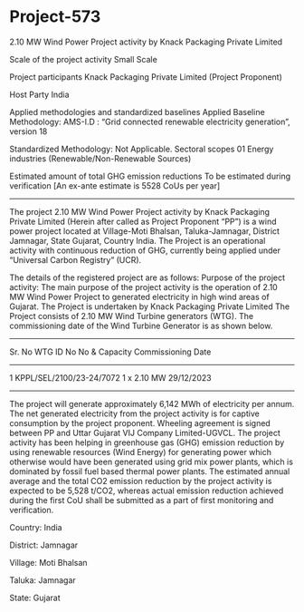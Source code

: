 # Project-573
2.10 MW Wind Power Project activity by Knack Packaging Private Limited

Scale of the project activity Small Scale

Project participants Knack Packaging Private Limited (Project
Proponent)

Host Party India

Applied methodologies and standardized
baselines
Applied Baseline Methodology:
AMS-I.D : “Grid connected renewable electricity
generation”, version 18

Standardized Methodology: Not Applicable.
Sectoral scopes 01 Energy industries
(Renewable/Non-Renewable Sources)

Estimated amount of total GHG emission
reductions
To be estimated during verification
[An ex-ante estimate is 5528 CoUs per year]
_______________
The project 2.10 MW Wind Power Project activity by Knack Packaging Private Limited (Herein
after called as Project Proponent “PP”) is a wind power project located at Village-Moti Bhalsan,
Taluka-Jamnagar, District Jamnagar, State Gujarat, Country India. The Project is an operational
activity with continuous reduction of GHG, currently being applied under “Universal Carbon
Registry” (UCR).

The details of the registered project are as follows:
Purpose of the project activity:
The main purpose of the project activity is the operation of 2.10 MW Wind Power Project to
generated electricity in high wind areas of Gujarat. The Project is undertaken by Knack Packaging
Private Limited The Project consists of 2.10 MW Wind Turbine generators (WTG). The
commissioning date of the Wind Turbine Generator is as shown below.
_________
Sr. No WTG ID No No & Capacity Commissioning Date
__________
1 KPPL/SEL/2100/23-24/7072 1 x 2.10 MW 29/12/2023
__________
The project will generate approximately 6,142 MWh of electricity per annum. The net generated
electricity from the project activity is for captive consumption by the project proponent. Wheeling
agreement is signed between PP and Uttar Gujarat VIJ Company Limited-UGVCL. The project
activity has been helping in greenhouse gas (GHG) emission reduction by using renewable
resources (Wind Energy) for generating power which otherwise would have been generated using
grid mix power plants, which is dominated by fossil fuel based thermal power plants. The estimated
annual average and the total CO2 emission reduction by the project activity is expected to be 5,528
t/CO2, whereas actual emission reduction achieved during the first CoU shall be submitted as a part
of first monitoring and verification. 

Country: India

District: Jamnagar

Village: Moti Bhalsan

Taluka: Jamnagar

State: Gujarat 


